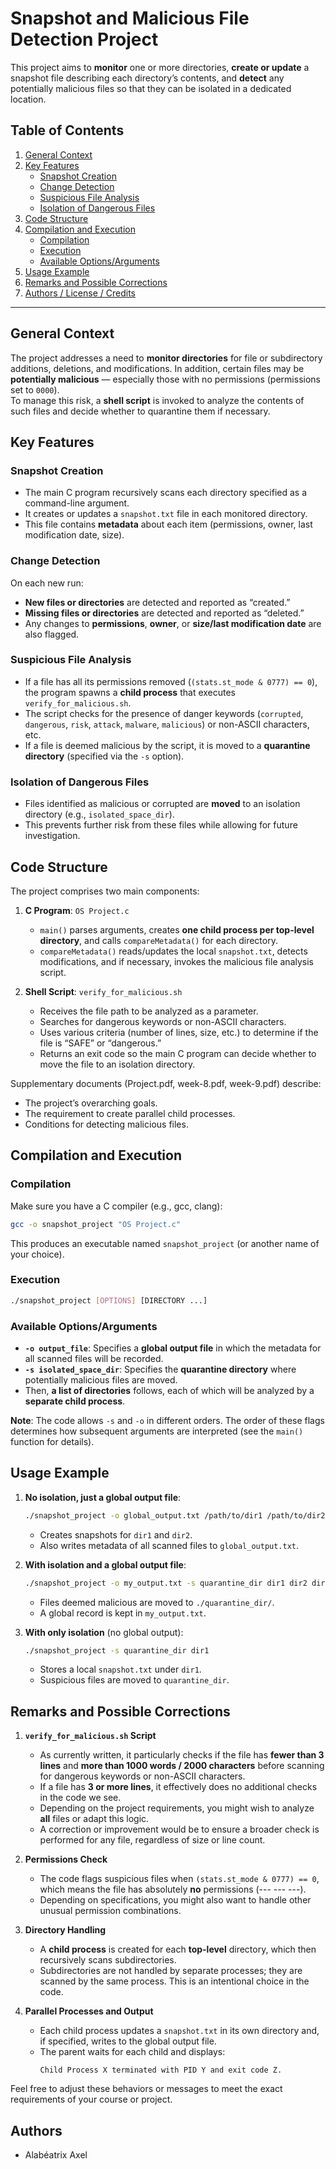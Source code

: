 # Snapshot and Malicious File Detection Project

This project aims to **monitor** one or more directories, **create or update** a snapshot file describing each directory’s contents, and **detect** any potentially malicious files so that they can be isolated in a dedicated location.

## Table of Contents

1. [General Context](#general-context)  
2. [Key Features](#key-features)  
   - [Snapshot Creation](#snapshot-creation)  
   - [Change Detection](#change-detection)  
   - [Suspicious File Analysis](#suspicious-file-analysis)  
   - [Isolation of Dangerous Files](#isolation-of-dangerous-files)  
3. [Code Structure](#code-structure)  
4. [Compilation and Execution](#compilation-and-execution)  
   - [Compilation](#compilation)  
   - [Execution](#execution)  
   - [Available Options/Arguments](#available-optionsarguments)  
5. [Usage Example](#usage-example)  
6. [Remarks and Possible Corrections](#remarks-and-possible-corrections)  
7. [Authors / License / Credits](#authors--license--credits)

---

## General Context

The project addresses a need to **monitor directories** for file or subdirectory additions, deletions, and modifications. In addition, certain files may be **potentially malicious** — especially those with no permissions (permissions set to `0000`).  
To manage this risk, a **shell script** is invoked to analyze the contents of such files and decide whether to quarantine them if necessary.

## Key Features

### Snapshot Creation

- The main C program recursively scans each directory specified as a command-line argument.  
- It creates or updates a `snapshot.txt` file in each monitored directory.  
- This file contains **metadata** about each item (permissions, owner, last modification date, size).

### Change Detection

On each new run:

- **New files or directories** are detected and reported as “created.”  
- **Missing files or directories** are detected and reported as “deleted.”  
- Any changes to **permissions**, **owner**, or **size/last modification date** are also flagged.

### Suspicious File Analysis

- If a file has all its permissions removed (`(stats.st_mode & 0777) == 0`), the program spawns a **child process** that executes `verify_for_malicious.sh`.  
- The script checks for the presence of danger keywords (`corrupted`, `dangerous`, `risk`, `attack`, `malware`, `malicious`) or non-ASCII characters, etc.  
- If a file is deemed malicious by the script, it is moved to a **quarantine directory** (specified via the `-s` option).

### Isolation of Dangerous Files

- Files identified as malicious or corrupted are **moved** to an isolation directory (e.g., `isolated_space_dir`).  
- This prevents further risk from these files while allowing for future investigation.

## Code Structure

The project comprises two main components:

1. **C Program**: `OS Project.c`  
   - `main()` parses arguments, creates **one child process per top-level directory**, and calls `compareMetadata()` for each directory.  
   - `compareMetadata()` reads/updates the local `snapshot.txt`, detects modifications, and if necessary, invokes the malicious file analysis script.

2. **Shell Script**: `verify_for_malicious.sh`  
   - Receives the file path to be analyzed as a parameter.  
   - Searches for dangerous keywords or non-ASCII characters.  
   - Uses various criteria (number of lines, size, etc.) to determine if the file is “SAFE” or “dangerous.”  
   - Returns an exit code so the main C program can decide whether to move the file to an isolation directory.

Supplementary documents (Project.pdf, week-8.pdf, week-9.pdf) describe:

- The project’s overarching goals.  
- The requirement to create parallel child processes.  
- Conditions for detecting malicious files.

## Compilation and Execution

### Compilation

Make sure you have a C compiler (e.g., gcc, clang):

```bash
gcc -o snapshot_project "OS Project.c"
```

This produces an executable named `snapshot_project` (or another name of your choice).

### Execution

```bash
./snapshot_project [OPTIONS] [DIRECTORY ...]
```

### Available Options/Arguments

- **`-o output_file`**: Specifies a **global output file** in which the metadata for all scanned files will be recorded.  
- **`-s isolated_space_dir`**: Specifies the **quarantine directory** where potentially malicious files are moved.  
- Then, **a list of directories** follows, each of which will be analyzed by a **separate child process**.

**Note**: The code allows `-s` and `-o` in different orders. The order of these flags determines how subsequent arguments are interpreted (see the `main()` function for details).

## Usage Example

1. **No isolation, just a global output file**:

   ```bash
   ./snapshot_project -o global_output.txt /path/to/dir1 /path/to/dir2
   ```
   - Creates snapshots for `dir1` and `dir2`.
   - Also writes metadata of all scanned files to `global_output.txt`.

2. **With isolation and a global output file**:

   ```bash
   ./snapshot_project -o my_output.txt -s quarantine_dir dir1 dir2 dir3
   ```
   - Files deemed malicious are moved to `./quarantine_dir/`.  
   - A global record is kept in `my_output.txt`.

3. **With only isolation** (no global output):

   ```bash
   ./snapshot_project -s quarantine_dir dir1
   ```
   - Stores a local `snapshot.txt` under `dir1`.  
   - Suspicious files are moved to `quarantine_dir`.

## Remarks and Possible Corrections

1. **`verify_for_malicious.sh` Script**  
   - As currently written, it particularly checks if the file has **fewer than 3 lines** and **more than 1000 words / 2000 characters** before scanning for dangerous keywords or non-ASCII characters.  
   - If a file has **3 or more lines**, it effectively does no additional checks in the code we see.  
   - Depending on the project requirements, you might wish to analyze **all** files or adapt this logic.  
   - A correction or improvement would be to ensure a broader check is performed for any file, regardless of size or line count.

2. **Permissions Check**  
   - The code flags suspicious files when `(stats.st_mode & 0777) == 0`, which means the file has absolutely **no** permissions (--- --- ---).  
   - Depending on specifications, you might also want to handle other unusual permission combinations.

3. **Directory Handling**  
   - A **child process** is created for each **top-level** directory, which then recursively scans subdirectories.  
   - Subdirectories are not handled by separate processes; they are scanned by the same process. This is an intentional choice in the code.

4. **Parallel Processes and Output**  
   - Each child process updates a `snapshot.txt` in its own directory and, if specified, writes to the global output file.  
   - The parent waits for each child and displays:  
     ```
     Child Process X terminated with PID Y and exit code Z.
     ```

Feel free to adjust these behaviors or messages to meet the exact requirements of your course or project.

## Authors

- Alabéatrix Axel
